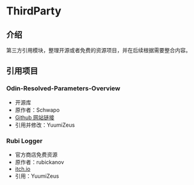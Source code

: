 # ThirdParty

## 介绍

第三方引用模块，整理开源或者免费的资源项目，并在后续根据需要整合内容。

## 引用项目

### Odin-Resolved-Parameters-Overview

- 开源库
- 原作者：Schwapo
- [Github 网站链接](https://github.com/Schwapo/Odin-Resolved-Parameters-Overview)
- 引用并修改：YuumiZeus

### Rubi Logger

- 官方商店免费资源
- 原作者：rubickanov
- [itch.io](https://rubickanov.itch.io/)
- 引用：YuumiZeus

